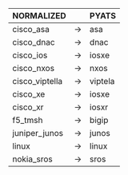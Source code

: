 | NORMALIZED | | PYATS |
| ---------- | -- | ------ |
| cisco_asa | → | asa |
| cisco_dnac | → | dnac |
| cisco_ios | → | iosxe |
| cisco_nxos | → | nxos |
| cisco_viptella | → | viptela |
| cisco_xe | → | iosxe |
| cisco_xr | → | iosxr |
| f5_tmsh | → | bigip |
| juniper_junos | → | junos |
| linux | → | linux |
| nokia_sros | → | sros |